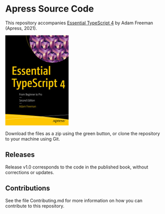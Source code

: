 # Apress Source Code

This repository accompanies [Essential TypeScript 4](https://www.apress.com/9781484270103) by Adam Freeman (Apress, 2021).

[comment]: #cover
![Cover image](9781484270103.jpg)

Download the files as a zip using the green button, or clone the repository to your machine using Git.

## Releases

Release v1.0 corresponds to the code in the published book, without corrections or updates.

## Contributions

See the file Contributing.md for more information on how you can contribute to this repository.
